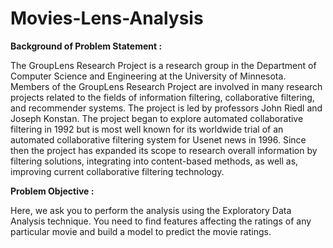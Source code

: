 # Movies-Lens-Analysis

**Background of Problem Statement :**

The GroupLens Research Project is a research group in the Department of Computer Science and Engineering at the University of Minnesota. Members of the GroupLens Research Project are involved in many research projects related to the fields of information filtering, collaborative filtering, and recommender systems. The project is led by professors John Riedl and Joseph Konstan. The project began to explore automated collaborative filtering in 1992 but is most well known for its worldwide trial of an automated collaborative filtering system for Usenet news in 1996. Since then the project has expanded its scope to research overall information by filtering solutions, integrating into content-based methods, as well as, improving current collaborative filtering technology.

**Problem Objective :**

Here, we ask you to perform the analysis using the Exploratory Data Analysis technique. You need to find features affecting the ratings of any particular movie and build a model to predict the movie ratings.

